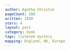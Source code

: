 ```yaml
---
author: Agatha Christie
pageCount: 288
written: 1930
stars: 4
layout: post
category: book
tags: listened mystery
mapping: England, UK, Europe
---
```

